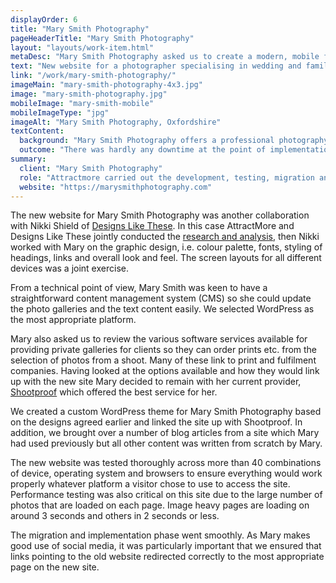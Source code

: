 ```yaml
---
displayOrder: 6
title: "Mary Smith Photography"
pageHeaderTitle: "Mary Smith Photography"
layout: "layouts/work-item.html"
metaDesc: "Mary Smith Photography asked us to create a modern, mobile friendly website that would show off her photographs to best effect & help her gain more clients"
text: "New website for a photographer specialising in wedding and family photography. There a many galleries within the site to show off the photos and it is backed with a straightforward content management system so the owner can upload photos and articles."
link: "/work/mary-smith-photography/"
imageMain: "mary-smith-photography-4x3.jpg"
image: "mary-smith-photography.jpg"
mobileImage: "mary-smith-mobile"
mobileImageType: "jpg"
imageAlt: "Mary Smith Photography, Oxfordshire"
textContent:
  background: "Mary Smith Photography offers a professional photography service for weddings, family portraits and for commercial customers. Her previous website did not place sufficient emphasis on her work and the photos were rather small. The site was also quite slow to load and did not work properly on mobiles and other smaller screen devices. There was a need for a more modern, mobile friendly site which gave her photographs much greater prominence and this is what we were able to provide."
  outcome: "There was hardly any downtime at the point of implementation and pages from the new site were soon appearing in Google searches. Within a few weeks Mary noticed a definite increase in the number of enquiries she was getting as the new site was performing so much better in the search engines than the previous site."
summary:
  client: "Mary Smith Photography"
  role: "Attractmore carried out the development, testing, migration and implementation of this site for Mary Smith. The core design was produced by Designs Like These but with detailed layouts being designed by ourselves."
  website: "https://marysmithphotography.com"
---
```

The new website for Mary Smith Photography was another collaboration with Nikki Shield of [Designs Like These](https://www.designslikethese.co.uk). In this case AttractMore and Designs Like These jointly conducted the [research and analysis](/services/website-creation/understanding-your-business/), then Nikki worked with Mary on the graphic design, i.e. colour palette, fonts, styling of headings, links and overall look and feel. The screen layouts for all different devices was a joint exercise.

From a technical point of view, Mary Smith was keen to have a straightforward content management system (CMS) so she could update the photo galleries and the text content easily. We selected WordPress as the most appropriate platform.

Mary also asked us to review the various software services available for providing private galleries for clients so they can order prints etc. from the selection of photos from a shoot. Many of these link to print and fulfilment companies. Having looked at the options available and how they would link up with the new site Mary decided to remain with her current provider, [Shootproof](https://www.shootproof.com/) which offered the best service for her.

We created a custom WordPress theme for Mary Smith Photography based on the designs agreed earlier and linked the site up with Shootproof. In addition, we brought over a number of blog articles from a site which Mary had used previously but all other content was written from scratch by Mary.

The new website was tested thoroughly across more than 40 combinations of device, operating system and browsers to ensure everything would work properly whatever platform a visitor chose to use to access the site. Performance testing was also critical on this site due to the large number of photos that are loaded on each page. Image heavy pages are loading on around 3 seconds and others in 2 seconds or less.

The migration and implementation phase went smoothly. As Mary makes good use of social media, it was particularly important that we ensured that links pointing to the old website redirected correctly to the most appropriate page on the new site.
